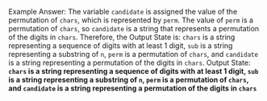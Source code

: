 Example Answer:
The variable `candidate` is assigned the value of the permutation of `chars`, which is represented by `perm`. The value of `perm` is a permutation of `chars`, so `candidate` is a string that represents a permutation of the digits in `chars`. Therefore, the Output State is: `chars` is a string representing a sequence of digits with at least 1 digit, `sub` is a string representing a substring of `n`, `perm` is a permutation of `chars`, and `candidate` is a string representing a permutation of the digits in `chars`.
Output State: **`chars` is a string representing a sequence of digits with at least 1 digit, `sub` is a string representing a substring of `n`, `perm` is a permutation of `chars`, and `candidate` is a string representing a permutation of the digits in `chars`**